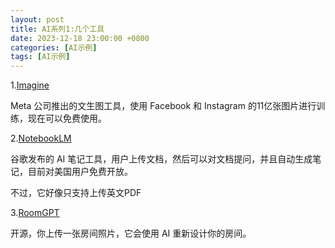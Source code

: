 ```yaml
---
layout: post
title: AI系列1:几个工具
date: 2023-12-18 23:00:00 +0800
categories: [AI示例]
tags: [AI示例]
---
```

1.[Imagine](https://imagine.meta.com/)

Meta 公司推出的文生图工具，使用 Facebook 和 Instagram 的11亿张图片进行训练，现在可以免费使用。

2.[NotebookLM](https://notebooklm.google.com/)

谷歌发布的 AI 笔记工具，用户上传文档，然后可以对文档提问，并且自动生成笔记，目前对美国用户免费开放。

不过，它好像只支持上传英文PDF 

3.[RoomGPT](https://github.com/Nutlope/roomGPT)

开源，你上传一张房间照片，它会使用 AI 重新设计你的房间。